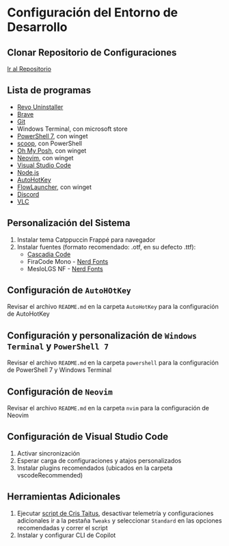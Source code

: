 # Configuración del Entorno de Desarrollo

## Clonar Repositorio de Configuraciones

   [Ir al Repositorio](https://github.com/CamiloGdev/neovim-config)

## Lista de programas

* [Revo Uninstaller](https://www.revouninstaller.com/es/revo-uninstaller-free-download/)
* [Brave](https://brave.com/)
* [Git](https://git-scm.com/)
* Windows Terminal, con microsoft store
* [PowerShell 7](https://learn.microsoft.com/es-es/powershell/scripting/install/installing-powershell-on-windows?view=powershell-7.4#install-powershell-using-winget-recommended), con winget
* [scoop](https://scoop.sh/), con PowerShell
* [Oh My Posh](https://ohmyposh.dev/docs/installation/windows#installation), con winget
* [Neovim](https://github.com/neovim/neovim/blob/master/INSTALL.md#winget), con winget
* [Visual Studio Code](https://code.visualstudio.com/)
* [Node.js](https://nodejs.org/es/)
* [AutoHotKey](https://www.autohotkey.com/)
* [FlowLauncher](https://www.flowlauncher.com/), con winget
* [Discord](https://discord.com/)
* [VLC](https://www.videolan.org/vlc/)

## Personalización del Sistema

1. Instalar tema Catppuccin Frappé para navegador
2. Instalar fuentes (formato recomendado: .otf, en su defecto .ttf):
   * [Cascadia Code](https://github.com/microsoft/cascadia-code/releases)
   * FiraCode Mono - [Nerd Fonts](https://www.nerdfonts.com/font-downloads)
   * MesloLGS NF - [Nerd Fonts](https://www.nerdfonts.com/font-downloads)

## Configuración de `AutoHOtKey`

   Revisar el archivo `README.md` en la carpeta `AutoHotKey` para la configuración de AutoHotKey

## Configuración y personalización de `Windows Terminal` y `PowerShell 7`

   Revisar el archivo `README.md` en la carpeta `powershell` para la configuración de PowerShell 7 y Windows Terminal

## Configuración de `Neovim`

   Revisar el archivo `README.md` en la carpeta `nvim` para la configuración de Neovim

## Configuración de Visual Studio Code

1. Activar sincronización
2. Esperar carga de configuraciones y atajos personalizados
3. Instalar plugins recomendados (ubicados en la carpeta vscodeRecommended)

## Herramientas Adicionales

1. Ejecutar [script de Cris Taitus](https://christitus.com/windows-utility-improved/), desactivar telemetría y configuraciones adicionales
   ir a la pestaña `Tweaks` y seleccionar `Standard` en las opciones recomendadas y correr el script
2. Instalar y configurar CLI de Copilot
